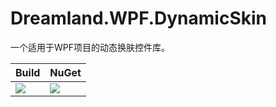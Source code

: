 # Dreamland.WPF.DynamicSkin

一个适用于WPF项目的动态换肤控件库。

|Build|NuGet|
|--|--|
|![](https://github.com/Firito/Dreamland.WPF.DynamicSkin/workflows/.NET%20Core/badge.svg)|[![](https://img.shields.io/nuget/v/Dreamland.WPF.DynamicSkin.svg)](https://www.nuget.org/packages/Dreamland.WPF.DynamicSkin)|
